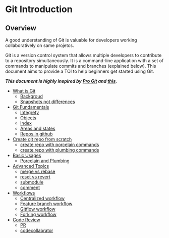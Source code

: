 # Git Introduction

## Overview

A good understanding of Git is valuable for developers working collaboratively on same projetcs.

Git is a version control system that allows multiple developers to contribute to a repository simultaneously. It is a command-line application with a set of commands to manipulate commits and branches (explained below). This document aims to provide a TOI to help beginners get started using Git.

***This document is highly inspired by [Pro Git](https://git-scm.com/book/en/v2) and [this](https://www.atlassian.com/git/tutorials/learn-git-with-bitbucket-cloud).***

<!-- TOC -->
- [What is Git](doc/what_is_git.md)
  - [Backgroud](doc/what_is_git.md#background)
  - [Snapshots not differences](doc/what_is_git.md#snapshots-not-differences)  
- [Git Fundamentals](doc/git_fundamentals.md)
  - [Integrety](doc/git_fundamentals.md#integrety)
  - [Objects](doc/git_fundamentals.md#objects)
  - [Index](doc/git_fundamentals.md#index)
  - [Areas and states](doc/git_fundamentals.md#areas-and-states)
  - [Repos in github](doc/git_fundamentals.md#repos-in-github)
- [Create git repo from scratch](doc/git_internals.md)
  - [create repo with porcelain commands](doc/git_internals.md#create-repo-with-porcelin-commands)
  - [create repo with plumbing commands](doc/git_internals.md#create-repo-with-plumbing-commands)
- [Basic Usages](doc/basic_usage.md)
  - [Porcelain and Plumbing](doc/basic_usage.md#porcelain-and-plumbing)
- [Advanced Topics](doc/advanced_topics.md)
  - [merge vs rebase](doc/advanced_topics.md#merge-vs-rebase)
  - [reset vs revert](doc/advanced_topics.md#reset-vs-revert)
  - [submodule](doc/advanced_topics.md#submodule)
  - [comment](doc/advanced_topics.md#comment)  
- [Workflows](doc/git_workflows.md)
  - [Centralized workflow](doc/git_workflows.md#centralized-workflow)  
  - [Feature branch workflow](doc/git_workflows.md#feature-branch-workflow)
  - [Gitflow workflow](doc/git_workflows.md#gitflow-workflow)  
  - [Forking workflow](doc/git_workflows.md#forking-workflow)  
- [Code Review](doc/code_review.md)
  - [PR](doc/code_review.md#pr)
  - [codecollabrator](doc/code_review.md#codecollabrator)  
<!-- /TOC -->
